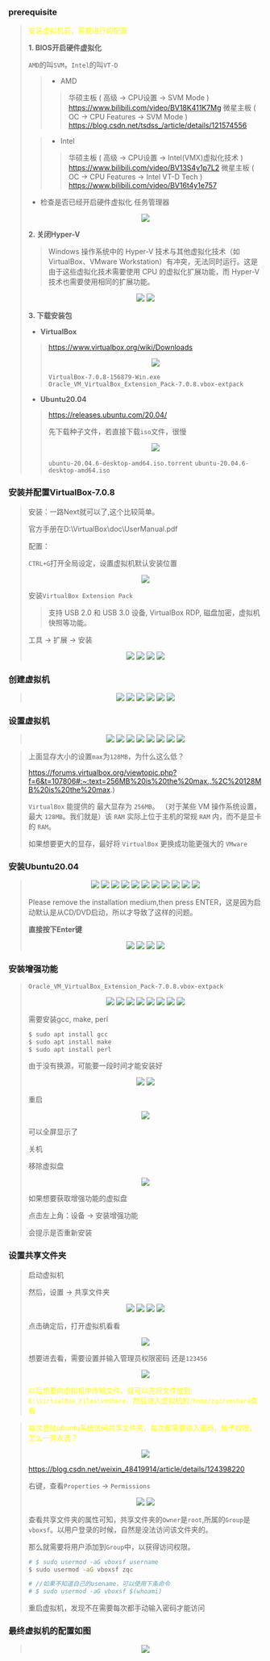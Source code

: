 
### prerequisite

> <font color="yellow"> 安装虚拟机前，需要进行的配置 </font>
> 
> **1. BIOS开启硬件虚拟化**
> 
> `AMD`的叫`SVM`，`Intel`的叫`VT-D`
> 
> > * AMD
> > > 华硕主板 ( 高级 -> CPU设置 -> SVM Mode )
> > > https://www.bilibili.com/video/BV18K411K7Mg
> > > 微星主板 ( OC -> CPU Features -> SVM Mode )
> > > https://blog.csdn.net/tsdss_/article/details/121574556
> 
> > * Intel
> > > 华硕主板 ( 高级 -> CPU设置 -> Intel(VMX)虚拟化技术 )
> > > https://www.bilibili.com/video/BV13S4y1p7L2
> > > 微星主板 ( OC -> CPU Features -> Intel VT-D Tech )
> > > https://www.bilibili.com/video/BV16t4y1e757
> 
> * 检查是否已经开启硬件虚拟化
> 任务管理器
> <div align=center>
> <img src="./images/Setup_System/prerequisite_1.jpg" style="zoom:100%">
> </div>
>
> 
> **2. 关闭Hyper-V**
> 
> > Windows 操作系统中的 Hyper-V 技术与其他虚拟化技术（如 VirtualBox、VMware Workstation）有冲突，无法同时运行。这是由于这些虚拟化技术需要使用 CPU 的虚拟化扩展功能，而 Hyper-V 技术也需要使用相同的扩展功能。
> <div align=center>
> <img src="./images/Setup_System/prerequisite_2.jpg" style="zoom:100%">
> <img src="./images/Setup_System/prerequisite_3.jpg" style="zoom:100%">
> </div>
> 
>
> **3. 下载安装包**
> 
> * **VirtualBox**
> > https://www.virtualbox.org/wiki/Downloads
> > 
> > <div align=center>
> > <img src="./images/Setup_System/prerequisite_4.jpg" style="zoom:100%">
> > </div>
> > 
> > `VirtualBox-7.0.8-156879-Win.exe`
> > `Oracle_VM_VirtualBox_Extension_Pack-7.0.8.vbox-extpack`
>
> * **Ubuntu20.04**
> > https://releases.ubuntu.com/20.04/
> > 
> > 先下载种子文件，若直接下载`iso`文件，很慢
> > <div align=center>
> > <img src="./images/Setup_System/prerequisite_5.jpg" style="zoom:100%">
> > </div>
> > 
> > `ubuntu-20.04.6-desktop-amd64.iso.torrent`
> > `ubuntu-20.04.6-desktop-amd64.iso`
> 

### 安装并配置VirtualBox-7.0.8
>
> 安装：一路Next就可以了,这个比较简单。
> 
> 官方手册在D:\VirtualBox\doc\UserManual.pdf
> 
> 配置：
>
> `CTRL+G`打开全局设定，设置虚拟机默认安装位置
> <div align=center>
> <img src="./images/Setup_System/VirtualBox_1.jpg" style="zoom:100%">
> </div>
>
> 安装`VirtualBox Extension Pack`
> > 支持 USB 2.0 和 USB 3.0 设备, VirtualBox RDP, 磁盘加密，虚拟机快照等功能。
> 
>  工具 -> 扩展 -> 安装
> <div align=center>
> <img src="./images/Setup_System/VirtualBox_2.jpg" style="zoom:100%">
> <img src="./images/Setup_System/VirtualBox_3.jpg" style="zoom:100%">
> <img src="./images/Setup_System/VirtualBox_4.jpg" style="zoom:100%">
> <img src="./images/Setup_System/VirtualBox_5.jpg" style="zoom:100%">
> </div>
>
> 

### 创建虚拟机
>
> <div align=center>
> <img src="./images/Setup_System/virtual_machine_1.jpg" style="zoom:100%">
> <img src="./images/Setup_System/virtual_machine_2.jpg" style="zoom:100%">
> <img src="./images/Setup_System/virtual_machine_3.jpg" style="zoom:100%">
> <img src="./images/Setup_System/virtual_machine_4.jpg" style="zoom:100%">
> <img src="./images/Setup_System/virtual_machine_5.jpg" style="zoom:100%">
> <img src="./images/Setup_System/virtual_machine_6.jpg" style="zoom:100%">
> </div>
> 
### 设置虚拟机
>
> <div align=center>
> <img src="./images/Setup_System/virtual_machine_7.jpg" style="zoom:100%">
> <img src="./images/Setup_System/virtual_machine_8.jpg" style="zoom:100%">
> <img src="./images/Setup_System/virtual_machine_9.jpg" style="zoom:100%">
> <img src="./images/Setup_System/virtual_machine_10.jpg" style="zoom:100%">
> <img src="./images/Setup_System/virtual_machine_11.jpg" style="zoom:100%">
> <img src="./images/Setup_System/virtual_machine_12.jpg" style="zoom:100%">
> <img src="./images/Setup_System/virtual_machine_13.jpg" style="zoom:100%">
> <img src="./images/Setup_System/virtual_machine_14.jpg" style="zoom:100%">
> </div>
>

> 上面显存大小的设置`max`为`128MB`，为什么这么低？
> 
> https://forums.virtualbox.org/viewtopic.php?f=6&t=107806#:~:text=256MB%20is%20the%20max.,%2C%20128MB%20is%20the%20max.)
>
> `VirtualBox` 能提供的 最大显存为 `256MB`。 （对于某些 VM 操作系统设置，最大 `128MB`。我们就是）该 `RAM` 实际上位于主机的常规 `RAM` 内，而不是显卡的 `RAM`。
>
> 如果想要更大的显存，最好将 `VirtualBox` 更换成功能更强大的 `VMware`
>
> 



### 安装Ubuntu20.04 

> <div align=center>
> <img src="./images/Setup_System/Ubuntu_1.jpg" style="zoom:100%">
> <img src="./images/Setup_System/Ubuntu_2.jpg" style="zoom:100%">
> <img src="./images/Setup_System/Ubuntu_3.jpg" style="zoom:100%">
> <img src="./images/Setup_System/Ubuntu_4.jpg" style="zoom:100%">
> <img src="./images/Setup_System/Ubuntu_5.jpg" style="zoom:100%">
> <img src="./images/Setup_System/Ubuntu_6.jpg" style="zoom:100%">
> <img src="./images/Setup_System/Ubuntu_7.jpg" style="zoom:100%">
> <img src="./images/Setup_System/Ubuntu_8.jpg" style="zoom:100%">
> <img src="./images/Setup_System/Ubuntu_9.jpg" style="zoom:100%">
> <img src="./images/Setup_System/Ubuntu_10.jpg" style="zoom:100%">
> <img src="./images/Setup_System/Ubuntu_11.jpg" style="zoom:100%">
> </div>
> 
> Please remove the installation medium,then press ENTER，这是因为启动默认是从CD/DVD启动，所以才导致了这样的问题。
>
> **直接按下Enter键**
>
> <div align=center>
> <img src="./images/Setup_System/Ubuntu_12.jpg" style="zoom:100%">
> <img src="./images/Setup_System/Ubuntu_13.jpg" style="zoom:100%">
> <img src="./images/Setup_System/Ubuntu_14.jpg" style="zoom:100%">
> <img src="./images/Setup_System/Ubuntu_15.jpg" style="zoom:100%">
> </div>
>
 


### 安装增强功能
>
> `Oracle_VM_VirtualBox_Extension_Pack-7.0.8.vbox-extpack`
> 
> <div align=center>
> <img src="./images/Setup_System/Ubuntu_16.jpg" style="zoom:100%">
> <img src="./images/Setup_System/Ubuntu_17.jpg" style="zoom:100%">
> <img src="./images/Setup_System/Ubuntu_18.jpg" style="zoom:100%">
> <img src="./images/Setup_System/Ubuntu_19.jpg" style="zoom:100%">
> <img src="./images/Setup_System/Ubuntu_20.jpg" style="zoom:100%">
> <img src="./images/Setup_System/Ubuntu_21.jpg" style="zoom:100%">
> <img src="./images/Setup_System/Ubuntu_22.jpg" style="zoom:100%">
> <img src="./images/Setup_System/Ubuntu_23.jpg" style="zoom:100%">
> </div>
>
> 需要安装gcc, make, perl
> 
> ```bash
> $ sudo apt install gcc 
> $ sudo apt install make 
> $ sudo apt install perl
> ```
> 由于没有换源，可能要一段时间才能安装好
> 
> <div align=center>
> <img src="./images/Setup_System/Ubuntu_24.jpg" style="zoom:100%">
> <img src="./images/Setup_System/Ubuntu_25.jpg" style="zoom:100%">
> </div>
> 
>  重启
> 
> <div align=center>
> <img src="./images/Setup_System/Ubuntu_26.jpg" style="zoom:100%">
> </div>
>
> 可以全屏显示了
>
> 关机
>
> 移除虚拟盘
> 
> <div align=center>
> <img src="./images/Setup_System/Ubuntu_27.jpg" style="zoom:100%">
> </div>
>
> 如果想要获取增强功能的虚拟盘
> 
> 点击左上角：设备 -> 安装增强功能
>
> 会提示是否重新安装
> 


### 设置共享文件夹

> 启动虚拟机
>
> 然后，设置 -> 共享文件夹
>
> 
> <div align=center>
> <img src="./images/Setup_System/Ubuntu_28.jpg" style="zoom:100%">
> <img src="./images/Setup_System/Ubuntu_29.jpg" style="zoom:100%">
> <img src="./images/Setup_System/Ubuntu_30.jpg" style="zoom:100%">
> <img src="./images/Setup_System/Ubuntu_31.jpg" style="zoom:100%">
> </div>
>
> 点击确定后，打开虚拟机看看
> <div align=center>
> <img src="./images/Setup_System/Ubuntu_32.jpg" style="zoom:100%">
> </div>
> 
> 想要进去看，需要设置并输入管理员权限密码
> 还是`123456`
> 
> <div align=center>
> <img src="./images/Setup_System/Ubuntu_33.jpg" style="zoom:100%">
> </div>
> 
> 
> <font color="yellow"> 以后想要向虚拟机中传输文件，就可以先将文件放到`E:\VirtualBox_Files\vmshare`，然后进入虚拟机的`/home/zqc/vmshare`查看 </font>
>

> <font color="yellow"> 每次登陆ubuntu系统访问共享文件夹，每次都需要输入密码，给予权限，怎么一劳永逸？ </font>
>
> <div align=center>
> <img src="./images/Setup_System/Ubuntu_34.jpg" style="zoom:100%">
> </div>
>
> https://blog.csdn.net/weixin_48419914/article/details/124398220
>
> 右键，查看`Properties` -> `Permissions`
>
> <div align=center>
> <img src="./images/Setup_System/Ubuntu_35.jpg" style="zoom:100%">
> <img src="./images/Setup_System/Ubuntu_36.jpg" style="zoom:100%">
> </div>
>
> 查看共享文件夹的属性可知，共享文件夹的`Owner`是`root`,所属的`Group`是`vboxsf`。以用户登录的时候，自然是没法访问该文件夹的。
>
> 那么就需要将用户添加到`Group`中，以获得访问权限。
> ```bash
> # $ sudo usermod -aG vboxsf username
> $ sudo usermod -aG vboxsf zqc
> 
> # //如果不知道自己的usename，可以使用下条命令
> # $ sudo usermod -aG vboxsf $(whoami)
> ```
>
> 重启虚拟机，发现不在需要每次都手动输入密码才能访问
> 


### 最终虚拟机的配置如图
> <div align=center>
> <img src="./images/Setup_System/finish.jpg" style="zoom:100%">
> </div>
>



